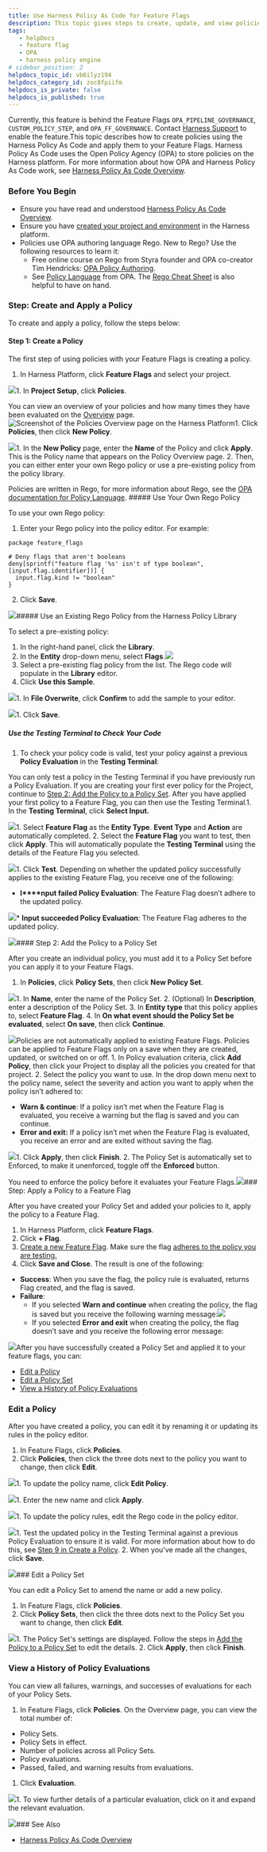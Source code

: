 ```yaml
---
title: Use Harness Policy As Code for Feature Flags
description: This topic gives steps to create, update, and view policies and policy sets for Feature Flags.
tags: 
   - helpDocs
   - feature flag
   - OPA
   - harness policy engine
# sidebar_position: 2
helpdocs_topic_id: vb6ilyz194
helpdocs_category_id: zoc8fpiifm
helpdocs_is_private: false
helpdocs_is_published: true
---
```


Currently, this feature is behind the Feature Flags `OPA_PIPELINE_GOVERNANCE`, `CUSTOM_POLICY_STEP`, and `OPA_FF_GOVERNANCE`. Contact [Harness Support](mailto:support@harness.io) to enable the feature.This topic describes how to create policies using the Harness Policy As Code and apply them to your Feature Flags. Harness Policy As Code uses the Open Policy Agency (OPA) to store policies on the Harness platform. For more information about how OPA and Harness Policy As Code work, see [Harness Policy As Code Overview](/article/4vx27jqwv2-harness-policy-engine).

### Before You Begin

* Ensure you have read and understood [Harness Policy As Code Overview](/article/4vx27jqwv2-harness-policy-engine).
* Ensure you have [created your project and environment](https://ngdocs.harness.io/article/1j7pdkqh7j-create-a-feature-flag) in the Harness platform.
* Policies use OPA authoring language Rego. New to Rego? Use the following resources to learn it:
	+ Free online course on Rego from Styra founder and OPA co-creator Tim Hendricks: [OPA Policy Authoring](https://academy.styra.com/courses/opa-rego).
	+ See [Policy Language](https://www.openpolicyagent.org/docs/latest/policy-language/) from OPA. The [Rego Cheat Sheet](https://dboles-opa-docs.netlify.app/docs/v0.10.7/rego-cheatsheet/) is also helpful to have on hand.

### Step: Create and Apply a Policy

To create and apply a policy, follow the steps below:

#### Step 1: Create a Policy

The first step of using policies with your Feature Flags is creating a policy.

1. In Harness Platform, click **Feature Flags** and select your project.

![](https://files.helpdocs.io/i5nl071jo5/articles/vb6ilyz194/1651158215766/opa-p-2-1.png)1. In **Project Setup**, click **Policies**.

You can view an overview of your policies and how many times they have been evaluated on the [Overview](/article/4vx27jqwv2-harness-policy-engine) page.![Screenshot of the Policies Overview page on the Harness Platform](https://files.helpdocs.io/i5nl071jo5/articles/vb6ilyz194/1651157968367/opa-p-2-2.png)1. Click **Policies**, then click **New Policy**.

![](https://files.helpdocs.io/i5nl071jo5/articles/vb6ilyz194/1651158334156/opa-p-2-3.png)1. In the **New Policy** page, enter the **Name** of the Policy and click **Apply**. This is the Policy name that appears on the Policy Overview page.
2. Then, you can either enter your own Rego policy or use a pre-existing policy from the policy library.

Policies are written in Rego, for more information about Rego, see the [OPA documentation for Policy Language](https://www.openpolicyagent.org/docs/latest/policy-language/). ##### Use Your Own Rego Policy

To use your own Rego policy:

1. Enter your Rego policy into the policy editor. For example:  
  

```
package feature_flags  
  
# Deny flags that aren't booleans  
deny[sprintf("feature flag '%s' isn't of type boolean", [input.flag.identifier])] {    
  input.flag.kind != "boolean"  
}
```
2. Click **Save**.

![](https://files.helpdocs.io/i5nl071jo5/articles/vb6ilyz194/1651241100211/screenshot-2022-04-29-at-15-02-19.png)##### Use an Existing Rego Policy from the Harness Policy Library

To select a pre-existing policy:

1. In the right-hand panel, click the **Library**.
2. In the **Entity** drop-down menu, select **Flags**.![](https://files.helpdocs.io/i5nl071jo5/articles/vb6ilyz194/1651158508741/opa-p-2-4.png)
3. Select a pre-existing flag policy from the list. The Rego code will populate in the **Library** editor.
4. Click **Use this Sample**.

![](https://files.helpdocs.io/i5nl071jo5/articles/vb6ilyz194/1651161718892/screenshot-2022-04-28-at-17-01-30.png)1. In **File Overwrite**, click **Confirm** to add the sample to your editor.

![](https://files.helpdocs.io/i5nl071jo5/articles/vb6ilyz194/1651161767768/screenshot-2022-04-28-at-17-02-32.png)1. Click **Save**.

##### Use the Testing Terminal to Check Your Code

1. To check your policy code is valid, test your policy against a previous **Policy Evaluation** in the **Testing Terminal**:

You can only test a policy in the Testing Terminal if you have previously run a Policy Evaluation. If you are creating your first ever policy for the Project, continue to [Step 2: Add the Policy to a Policy Set](#step-2-adding-the-policy-to-a-policy-set). After you have applied your first policy to a Feature Flag, you can then use the Testing Terminal.1. In the **Testing Terminal**, click **Select Input.**

![](https://files.helpdocs.io/i5nl071jo5/articles/vb6ilyz194/1651160704214/screenshot-2022-04-28-at-16-44-31.png)1. Select **Feature Flag** as the **Entity Type**. **Event Type** and **Action** are automatically completed.
2. Select the **Feature Flag** you want to test, then click **Apply**. This will automatically populate the **Testing Terminal** using the details of the Feature Flag you selected.

![](https://files.helpdocs.io/i5nl071jo5/articles/vb6ilyz194/1651160857514/screenshot-2022-04-28-at-16-47-21.png)1. Click **Test**. Depending on whether the updated policy successfully applies to the existing Feature Flag, you receive one of the following:
* **I****nput failed Policy Evaluation**: The Feature Flag doesn’t adhere to the updated policy.

![](https://files.helpdocs.io/i5nl071jo5/articles/vb6ilyz194/1651238871940/screenshot-2022-04-29-at-14-17-09.png)* **Input succeeded Policy Evaluation**: The Feature Flag adheres to the updated policy.

![](https://files.helpdocs.io/i5nl071jo5/articles/vb6ilyz194/1651238892587/screenshot-2022-04-29-at-14-24-44.png)#### Step 2: Add the Policy to a Policy Set

After you create an individual policy, you must add it to a Policy Set before you can apply it to your Feature Flags.

1. In **Policies**, click **Policy Sets**, then click **New Policy Set**.

![](https://lh4.googleusercontent.com/f2GbzvnKR5dw5iVaHRfr695eq16qFYya38-I9tSzDH37UZRPljOzGaLmGuGBLdtsWvtQzWDgL8uNRfmLjy-gsWepN1HKw8XXrgpAFo71o13aT0VAp-JJ3noiRvPlumo_-NfG0crI)1. In **Name**, enter the name of the Policy Set.
2. (Optional) In **Description**, enter a description of the Policy Set.
3. In **Entity type** that this policy applies to, select **Feature Flag**.
4. In **On what event should the Policy Set be evaluated**, select **On save**, then click **Continue**.

![](https://files.helpdocs.io/i5nl071jo5/articles/vb6ilyz194/1651159624484/4-ep-z-7-tu-m-tr-l-4-i-7-yl-3-njyw-uid-2-rm-ah-rhbx-6-hlkv-bmb-3-g-fx-kn-1-vgog-h-7-k-5-a-c-8-k-s-8-yn-l-a-n-3-y-4-cm-yzau-7-gommtz-gm-38-fi-0-njjyw-ohqc-8-fny-19-tso-y-02-hxj-ra-ud-gp-p-3-ebq-xay-7-d-1)Policies are not automatically applied to existing Feature Flags. Policies can be applied to Feature Flags only on a save when they are created, updated, or switched on or off. 1. In Policy evaluation criteria, click **Add Policy**, then click your Project to display all the policies you created for that project.
2. Select the policy you want to use. In the drop down menu next to the policy name, select the severity and action you want to apply when the policy isn’t adhered to:
* **Warn & continue**: If a policy isn’t met when the Feature Flag is evaluated, you receive a warning but the flag is saved and you can continue.
* **Error and exit:** If a policy isn’t met when the Feature Flag is evaluated, you receive an error and are exited without saving the flag.

![](https://files.helpdocs.io/i5nl071jo5/articles/vb6ilyz194/1651159733445/eb-9-ak-qiq-9-n-n-qxcewg-7-j-ybrg-ip-9-d-8-nhg-8-w-vb-9-vxfyt-tk-njog-dlq-3-ke-1-o-8-eo-kjswnzd-vfx-4-w-hbrp-0-vs-ma-vhl-18-trob-2-f-lzt-dksyia-0-vl-5909-nkf-ktwrc-1-ypnv-3-dq-2-a-or-tw-up-h-s-1)1. Click **Apply**, then click **Finish**.
2. The Policy Set is automatically set to Enforced, to make it unenforced, toggle off the **Enforced** button.

You need to enforce the policy before it evaluates your Feature Flags.![](https://files.helpdocs.io/i5nl071jo5/articles/vb6ilyz194/1651159902040/q-m-670-yv-6-ce-ri-p-2-f-n-1-pv-3-f-3-n-qrem-3-v-ig-n-nitvw-y-909-o-2-h-dh-nu-jldnig-o-6-ugv-md-9-at-25-nni-njh-878-k-71-grmk-8-tdj-d-tyighy-ui-axyr-qppqhv-4-p-ymsd-4-z-9-dx-9-u-6-q-9-g-1-rs-58-wh-81-a-5)### Step: Apply a Policy to a Feature Flag

After you have created your Policy Set and added your policies to it, apply the policy to a Feature Flag. 

1. In Harness Platform, click **Feature Flags**.
2. Click **+ Flag**.
3. [Create a new Feature Flag](https://ngdocs.harness.io/article/1j7pdkqh7j-create-a-feature-flag#before_you_begin). Make sure the flag [adheres to the policy you are testing.](/article/vb6ilyz194-using-harness-policy-engine-for-feature-flags#step_1_creating_a_policy)
4. Click **Save and Close**. The result is one of the following:
* **Success**: When you save the flag, the policy rule is evaluated, returns Flag created, and the flag is saved.
* **Failure**:
	+ If you selected **Warn and continue** when creating the policy, the flag is saved but you receive the following warning message:![](https://files.helpdocs.io/i5nl071jo5/articles/vb6ilyz194/1651160090467/opa-p-1-2.png)
	+ If you selected **Error and exit** when creating the policy, the flag doesn’t save and you receive the following error message:

![](https://files.helpdocs.io/i5nl071jo5/articles/vb6ilyz194/1651160060068/log-mfcex-2-z-s-9-sp-yp-4-hn-y-6-gmdaobx-czmh-3-u-d-0-bd-zo-d-e-9-p-6-a-9-unr-3-z-r-4-kvp-5-i-rxf-0-28-jgnj-8-w-r-9-thjb-fxbiu-cy-1-0-ev-q-1-qy-qpz-k-27-xc-sc-okzh-ilr-4-k-2-qnz-xpl-ni-5-ln-3-xtcv-2-duv)After you have successfully created a Policy Set and applied it to your feature flags, you can:

* [Edit a Policy](/article/vb6ilyz194/preview#editing-a-policy)
* [Edit a Policy Set](/article/vb6ilyz194/preview#editing-a-policy-set)
* [View a History of Policy Evaluations](/article/vb6ilyz194/preview#viewing-a-history-of-policy-evaluations)

### Edit a Policy

After you have created a policy, you can edit it by renaming it or updating its rules in the policy editor.

1. In Feature Flags, click **Policies**.
2. Click **Policies**, then click the three dots next to the policy you want to change, then click **Edit**.

![](https://files.helpdocs.io/i5nl071jo5/articles/vb6ilyz194/1651162131161/af-1-jtmg-yrul-nxxs-qgnxg-83-e-r-4-s-5-eg-b-1-s-r-zl-q-6-kl-1-vn-6-f-0-m-ewxhzymzsc-rwzm-prac-7-wxc-eg-u-0-o-exp-xf-mmlskox-oe-k-94-vlk-xrj-7-cvctzg-5-z-wbkp-iieiru-0-f-7-keef-srws-ihztgo-3-x)1. To update the policy name, click **Edit Policy**.

![](https://files.helpdocs.io/i5nl071jo5/articles/vb6ilyz194/1651160353409/screenshot-2022-04-28-at-16-38-46.png)1. Enter the new name and click **Apply**.

![](https://files.helpdocs.io/i5nl071jo5/articles/vb6ilyz194/1651160384928/scf-7-hxrwqy-8-ak-p-48-b-zob-rb-60-szvgb-mgztz-2-t-dancu-ct-5-ba-4-x-8-p-eruz-qdi-5-ly-kgusqp-lkluqz-93-y-mqn-alaa-wvq-rbiukkr-8-dpvq-xbv-zl-bulj-93-p-fz-dig-2-hy-ukuug-5-flg-som)1. To update the policy rules, edit the Rego code in the policy editor.

![](https://files.helpdocs.io/i5nl071jo5/articles/vb6ilyz194/1651160625706/screenshot-2022-04-28-at-16-43-21.png)1. Test the updated policy in the Testing Terminal against a previous Policy Evaluation to ensure it is valid. For more information about how to do this, see [Step 9 in Create a Policy](/article/vb6ilyz194-using-harness-policy-engine-for-feature-flags#step_1_create_a_policy).
2. When you've made all the changes, click **Save**.

![](https://files.helpdocs.io/i5nl071jo5/articles/vb6ilyz194/1651161085592/screenshot-2022-04-28-at-16-49-46.png)### Edit a Policy Set

You can edit a Policy Set to amend the name or add a new policy. 

1. In Feature Flags, click **Policies**.
2. Click **Policy Sets**, then click the three dots next to the Policy Set you want to change, then click **Edit**.

![](https://files.helpdocs.io/i5nl071jo5/articles/vb6ilyz194/1651161124852/ivrr-cb-f-6-mvrxrxg-dvop-qmfjrwymg-1-c-eai-7-b-jks-c-wk-s-1-j-4-b-a-2-l-uktmqh-ju-qzud-g-9-doyp-3-d-8-dqs-ti-lrt-3-sm-hfhlhf-vg-jz-kqm-st-4-zth-6-ukc-bb-uy-izx-eo-tml-9-bpen-q-6-q-x-3-zqz)1. The Policy Set's settings are displayed. Follow the steps in [Add the Policy to a Policy Set](/article/vb6ilyz194-using-harness-policy-engine-for-feature-flags#step_2_add_the_policy_to_a_policy_set) to edit the details.
2. Click **Apply**, then click **Finish**.

### View a History of Policy Evaluations

You can view all failures, warnings, and successes of evaluations for each of your Policy Sets. 

1. In Feature Flags, click **Policies**. On the Overview page, you can view the total number of:
* Policy Sets.
* Policy Sets in effect.
* Number of policies across all Policy Sets.
* Policy evaluations.
* Passed, failed, and warning results from evaluations.
1. Click **Evaluation**.

![](https://files.helpdocs.io/i5nl071jo5/articles/vb6ilyz194/1651161215302/gm-z-4-bpi-pf-1-l-co-tm-64-fxh-kdi-btx-nw-y-9-bt-8-s-7-h-tf-knz-5-fsas-el-uf-7-aq-54-pu-0-mk-19-yn-kd-witzjotup-5-vhq-bm-kxde-2-ofvcx-cu-0-n-rhuc-qy-sn-64-sr-arrv-gherkogaisx-rmg-2-mm-bxtp)1. To view further details of a particular evaluation, click on it and expand the relevant evaluation.

![](https://files.helpdocs.io/i5nl071jo5/articles/vb6ilyz194/1651161241164/g-owpr-uo-0-iug-oyb-i-3-tk-5-bd-fwfwdcv-vdou-tbt-2-g-6-gdzk-8-ln-kwlk-6-afkpdwqc-z-008-i-4-dmobw-gc-2-hck-m-0-aqov-xodu-y-39-o-ck-pjuhy-q-wfme-vii-zp-6-ewm-n-u-iu-lbq-wxv-nfsb-ldq-xxo)### See Also

* [Harness Policy As Code Overview](/article/4vx27jqwv2-harness-policy-engine)

